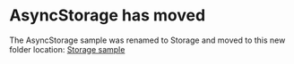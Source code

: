 # AsyncStorage has moved

The AsyncStorage sample was renamed to Storage and moved to this new folder location: [Storage sample](https://github.com/OfficeDev/PnP-OfficeAddins/tree/main/Excel-custom-functions/Storage)

